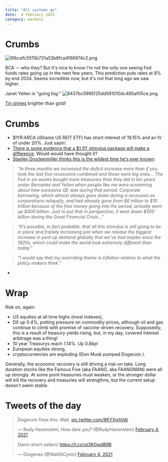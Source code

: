 ```yaml
---
title: "All systems go"
date:  4 February 2021
category: markets
---  
```


# Crumbs

![6fbcefc5515b731a53b8fca4f96974c2.png]({attach}6fbcefc5515b731a53b8fca4f96974c2.png)

BCA -- who they? But it's nice to know I'm not the only one seeing Fed funds rates going up in the next few years.
This prediction puts rates at 8% by end 2024. Seems incredible now, but it's not that long ago we saw higher.

Janet Yellen is "going big:"
![8437bc5995f25dd591010dc485af05ce.png]({attach}8437bc5995f25dd591010dc485af05ce.png)

[Tin shines](https://www.bloomberg.com/news/articles/2021-02-02/tin-faces-historic-squeeze-as-electronics-boom-erodes-stockpiles) brighter than gold!

# Crumbs

- $IYR:ARCA (iShares US REIT ETF) has short interest of 19.15% and an IV of under 20%. Just sayin'.
- [There is some evidence that a $1.9T stimulus package will make a difference](https://seekingalpha.com/article/4403207-economy-is-gaining-steam). Would would have thought it?
- [Stanley Druckenmiller thinks this is the wildest time he's ever known](https://youtu.be/K_u2AI7ZWAk):
> _“In three months we increased the deficit increase more than if you took the last five recessions combined and those were big ones… The Fed in six weeks bought more treasuries than they did in ten years under Bernanke and Yellen when people like me were screaming about how excessive QE was during that period. Corporate borrowing, which almost always goes down during a recession as corporations reliquefy, and had already gone from $6 trillion to $10 trillion because of the free money going into the period, actually went up $400 billion. Just to put that in perspective, it went down $500 billion during the Great Financial Crisis…”_

> _“It’s possible, in fact probable, that all this stimulus is still going to be in place and frankly increasing just when we release the biggest increase in pent up demand globally that we’ve had maybe since the 1920s, which could make the world look extremely different than today.”_

> _“I would say that my overriding theme is inflation relative to what the policy makers think.”_

- 

# Wrap

Risk on, again:

- US equities at all time highs (most indexes),
- DX up 0.4%, putting pressure on commodity prices, although oil and gas continue to climb with promise of vaccine-driven recovery. Supposedly, this is a result of treasury yields rising, but, in my day, covered interest arbitrage was a thing! 
- 10 year Treasurys reach 1.14%. Up 0.8bp!
- European equities strong,
- cryptocurrencies are exploding (Elon Musk pumped Dogecoin ). 

Generally, the economic recovery is still driving a risk-on take. Long duration stocks like the Famous Five (aka FAANG, aka FAANGMAN) were all up strongly. At some point treasuries must weaken, or the stronger dollar will kill the recovery and treasuries will strengthne, but the current setup doesn't seem stable. 

# Tweets of the day

<blockquote class="twitter-tweet"><p lang="en" dir="ltr">Dogecoin fixes this. Wait. <a href="https://t.co/8KYXjxhVdr">pic.twitter.com/8KYXjxhVdr</a></p>&mdash; Rudy Havenstein, How dare you? (@RudyHavenstein) <a href="https://twitter.com/RudyHavenstein/status/1357422801112555525?ref_src=twsrc%5Etfw">February 4, 2021</a></blockquote> <script async src="https://platform.twitter.com/widgets.js" charset="utf-8"></script> 

<blockquote class="twitter-tweet"><p lang="en" dir="ltr">Damn short-sellers! <a href="https://t.co/ut3KGwdB9B">https://t.co/ut3KGwdB9B</a></p>&mdash; Diogenes (@WallStCynic) <a href="https://twitter.com/WallStCynic/status/1357325473588645888?ref_src=twsrc%5Etfw">February 4, 2021</a></blockquote> <script async src="https://platform.twitter.com/widgets.js" charset="utf-8"></script>